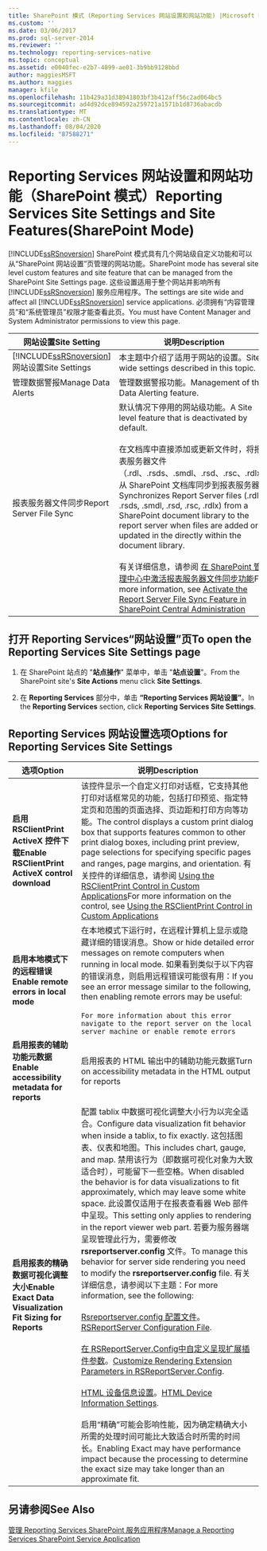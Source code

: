 ```yaml
---
title: SharePoint 模式 (Reporting Services 网站设置和网站功能) |Microsoft Docs
ms.custom: ''
ms.date: 03/06/2017
ms.prod: sql-server-2014
ms.reviewer: ''
ms.technology: reporting-services-native
ms.topic: conceptual
ms.assetid: e0040fec-e2b7-4099-ae01-3b9bb9128bbd
author: maggiesMSFT
ms.author: maggies
manager: kfile
ms.openlocfilehash: 11b429a31d38941803bf3b412aff56c2ad064bc5
ms.sourcegitcommit: ad4d92dce894592a259721a1571b1d8736abacdb
ms.translationtype: MT
ms.contentlocale: zh-CN
ms.lasthandoff: 08/04/2020
ms.locfileid: "87588271"
---
```

# <a name="reporting-services-site-settings-and-site-featuressharepoint-mode"></a><span data-ttu-id="88ad0-102">Reporting Services 网站设置和网站功能（SharePoint 模式）</span><span class="sxs-lookup"><span data-stu-id="88ad0-102">Reporting Services Site Settings and Site Features(SharePoint Mode)</span></span>
  [!INCLUDE[ssRSnoversion](../includes/ssrsnoversion-md.md)] <span data-ttu-id="88ad0-103">SharePoint 模式具有几个网站级自定义功能和可以从“SharePoint 网站设置”页管理的网站功能。</span><span class="sxs-lookup"><span data-stu-id="88ad0-103">SharePoint mode has several site level custom features and site feature that can be managed from the SharePoint Site Settings page.</span></span> <span data-ttu-id="88ad0-104">这些设置适用于整个网站并影响所有 [!INCLUDE[ssRSnoversion](../includes/ssrsnoversion-md.md)] 服务应用程序。</span><span class="sxs-lookup"><span data-stu-id="88ad0-104">The settings are site wide and affect all [!INCLUDE[ssRSnoversion](../includes/ssrsnoversion-md.md)] service applications.</span></span> <span data-ttu-id="88ad0-105">必须拥有“内容管理员”和“系统管理员”权限才能查看此页。</span><span class="sxs-lookup"><span data-stu-id="88ad0-105">You must have Content Manager and System Administrator permissions to view this page.</span></span>  
  
|<span data-ttu-id="88ad0-106">网站设置</span><span class="sxs-lookup"><span data-stu-id="88ad0-106">Site Setting</span></span>|<span data-ttu-id="88ad0-107">说明</span><span class="sxs-lookup"><span data-stu-id="88ad0-107">Description</span></span>|  
|------------------|-----------------|  
|[!INCLUDE[ssRSnoversion](../includes/ssrsnoversion-md.md)] <span data-ttu-id="88ad0-108">网站设置</span><span class="sxs-lookup"><span data-stu-id="88ad0-108">Site Settings</span></span>|<span data-ttu-id="88ad0-109">本主题中介绍了适用于网站的设置。</span><span class="sxs-lookup"><span data-stu-id="88ad0-109">Site wide settings described in this topic.</span></span>|  
|<span data-ttu-id="88ad0-110">管理数据警报</span><span class="sxs-lookup"><span data-stu-id="88ad0-110">Manage Data Alerts</span></span>|<span data-ttu-id="88ad0-111">管理数据警报功能。</span><span class="sxs-lookup"><span data-stu-id="88ad0-111">Management of the Data Alerting feature.</span></span>|  
|<span data-ttu-id="88ad0-112">报表服务器文件同步</span><span class="sxs-lookup"><span data-stu-id="88ad0-112">Report Server File Sync</span></span>|<span data-ttu-id="88ad0-113">默认情况下停用的网站级功能。</span><span class="sxs-lookup"><span data-stu-id="88ad0-113">A Site level feature that is deactivated by default.</span></span><br /><br /> <span data-ttu-id="88ad0-114">在文档库中直接添加或更新文件时，将报表服务器文件（.rdl、.rsds、.smdl、.rsd、.rsc、.rdlx）从 SharePoint 文档库同步到报表服务器。</span><span class="sxs-lookup"><span data-stu-id="88ad0-114">Synchronizes Report Server files (.rdl, .rsds, .smdl, .rsd, .rsc, .rdlx) from a SharePoint document library to the report server when files are added or updated in the directly within the document library.</span></span><br /><br /> <span data-ttu-id="88ad0-115">有关详细信息，请参阅 [在 SharePoint 管理中心中激活报表服务器文件同步功能](../../2014/reporting-services/activate-report-server-file-sync-feature-sharepoint-central-administration.md)</span><span class="sxs-lookup"><span data-stu-id="88ad0-115">For more information, see [Activate the Report Server File Sync Feature in SharePoint Central Administration](../../2014/reporting-services/activate-report-server-file-sync-feature-sharepoint-central-administration.md)</span></span>|  
  
## <a name="to-open-the-reporting-services-site-settings-page"></a><span data-ttu-id="88ad0-116">打开 Reporting Services“网站设置”页</span><span class="sxs-lookup"><span data-stu-id="88ad0-116">To open the Reporting Services Site Settings page</span></span>  
  
1.  <span data-ttu-id="88ad0-117">在 SharePoint 站点的 "**站点操作**" 菜单中，单击 "**站点设置**"。</span><span class="sxs-lookup"><span data-stu-id="88ad0-117">From the SharePoint site's **Site Actions** menu click **Site Settings**.</span></span>  
  
2.  <span data-ttu-id="88ad0-118">在 **Reporting Services** 部分中，单击 **“Reporting Services 网站设置”**。</span><span class="sxs-lookup"><span data-stu-id="88ad0-118">In the **Reporting Services** section, click **Reporting Services Site Settings**.</span></span>  
  
## <a name="options-for-reporting-services-site-settings"></a><span data-ttu-id="88ad0-119">Reporting Services 网站设置选项</span><span class="sxs-lookup"><span data-stu-id="88ad0-119">Options for Reporting Services Site Settings</span></span>  
  
|<span data-ttu-id="88ad0-120">选项</span><span class="sxs-lookup"><span data-stu-id="88ad0-120">Option</span></span>|<span data-ttu-id="88ad0-121">说明</span><span class="sxs-lookup"><span data-stu-id="88ad0-121">Description</span></span>|  
|------------|-----------------|  
|<span data-ttu-id="88ad0-122">**启用 RSClientPrint ActiveX 控件下载**</span><span class="sxs-lookup"><span data-stu-id="88ad0-122">**Enable RSClientPrint ActiveX control download**</span></span>|<span data-ttu-id="88ad0-123">该控件显示一个自定义打印对话框，它支持其他打印对话框常见的功能，包括打印预览、指定特定页和范围的页面选择、页边距和打印方向等功能。</span><span class="sxs-lookup"><span data-stu-id="88ad0-123">The control displays a custom print dialog box that supports features common to other print dialog boxes, including print preview, page selections for specifying specific pages and ranges, page margins, and orientation.</span></span> <span data-ttu-id="88ad0-124">有关控件的详细信息，请参阅 [Using the RSClientPrint Control in Custom Applications](report-server-web-service/net-framework/using-the-rsclientprint-control-in-custom-applications.md)</span><span class="sxs-lookup"><span data-stu-id="88ad0-124">For more information on the control, see [Using the RSClientPrint Control in Custom Applications](report-server-web-service/net-framework/using-the-rsclientprint-control-in-custom-applications.md)</span></span>|  
|<span data-ttu-id="88ad0-125">**启用本地模式下的远程错误**</span><span class="sxs-lookup"><span data-stu-id="88ad0-125">**Enable remote errors in local mode**</span></span>|<span data-ttu-id="88ad0-126">在本地模式下运行时，在远程计算机上显示或隐藏详细的错误消息。</span><span class="sxs-lookup"><span data-stu-id="88ad0-126">Show or hide detailed error messages on remote computers when running in local mode.</span></span> <span data-ttu-id="88ad0-127">如果看到类似于以下内容的错误消息，则启用远程错误可能很有用：</span><span class="sxs-lookup"><span data-stu-id="88ad0-127">If you see an error message similar to the following, then enabling remote errors may be useful:</span></span><br /><br /> `For more information about this error navigate to the report server on the local server machine or enable remote errors`|  
|<span data-ttu-id="88ad0-128">**启用报表的辅助功能元数据**</span><span class="sxs-lookup"><span data-stu-id="88ad0-128">**Enable accessibility metadata for reports**</span></span>|<span data-ttu-id="88ad0-129">启用报表的 HTML 输出中的辅助功能元数据</span><span class="sxs-lookup"><span data-stu-id="88ad0-129">Turn on accessibility metadata in the HTML output for reports</span></span>|  
|<span data-ttu-id="88ad0-130">**启用报表的精确数据可视化调整大小**</span><span class="sxs-lookup"><span data-stu-id="88ad0-130">**Enable Exact Data Visualization Fit Sizing for Reports**</span></span>|<span data-ttu-id="88ad0-131">配置 tablix 中数据可视化调整大小行为以完全适合。</span><span class="sxs-lookup"><span data-stu-id="88ad0-131">Configure data visualization fit behavior when inside a tablix, to fix exactly.</span></span> <span data-ttu-id="88ad0-132">这包括图表、仪表和地图。</span><span class="sxs-lookup"><span data-stu-id="88ad0-132">This includes chart, gauge, and map.</span></span> <span data-ttu-id="88ad0-133">禁用该行为（即数据可视化对象为大致适合时），可能留下一些空格。</span><span class="sxs-lookup"><span data-stu-id="88ad0-133">When disabled the behavior is for data visualizations to fit approximately, which may leave some white space.</span></span> <span data-ttu-id="88ad0-134">此设置仅适用于在报表查看器 Web 部件中呈现。</span><span class="sxs-lookup"><span data-stu-id="88ad0-134">This setting only applies to rendering in the report viewer web part.</span></span> <span data-ttu-id="88ad0-135">若要为服务器端呈现管理此行为，需要修改 **rsreportserver.config** 文件。</span><span class="sxs-lookup"><span data-stu-id="88ad0-135">To manage this behavior for server side rendering you need to modify the **rsreportserver.config** file.</span></span> <span data-ttu-id="88ad0-136">有关详细信息，请参阅以下主题：</span><span class="sxs-lookup"><span data-stu-id="88ad0-136">For more information, see the following:</span></span><br /><br /> <span data-ttu-id="88ad0-137">[Rsreportserver.config 配置文件](report-server/rsreportserver-config-configuration-file.md)。</span><span class="sxs-lookup"><span data-stu-id="88ad0-137">[RSReportServer Configuration File](report-server/rsreportserver-config-configuration-file.md).</span></span><br /><br /> <span data-ttu-id="88ad0-138">[在 RSReportServer.Config中自定义呈现扩展插件参数](customize-rendering-extension-parameters-in-rsreportserver-config.md)。</span><span class="sxs-lookup"><span data-stu-id="88ad0-138">[Customize Rendering Extension Parameters in RSReportServer.Config](customize-rendering-extension-parameters-in-rsreportserver-config.md).</span></span><br /><br /> <span data-ttu-id="88ad0-139">[HTML 设备信息设置](html-device-information-settings.md)。</span><span class="sxs-lookup"><span data-stu-id="88ad0-139">[HTML Device Information Settings](html-device-information-settings.md).</span></span><br /><br /> <span data-ttu-id="88ad0-140">启用“精确”可能会影响性能，因为确定精确大小所需的处理时间可能比大致适合时所需的时间长。</span><span class="sxs-lookup"><span data-stu-id="88ad0-140">Enabling Exact may have performance impact because the processing to determine the exact size may take longer than an approximate fit.</span></span>|  
  
## <a name="see-also"></a><span data-ttu-id="88ad0-141">另请参阅</span><span class="sxs-lookup"><span data-stu-id="88ad0-141">See Also</span></span>  
 [<span data-ttu-id="88ad0-142">管理 Reporting Services SharePoint 服务应用程序</span><span class="sxs-lookup"><span data-stu-id="88ad0-142">Manage a Reporting Services SharePoint Service Application</span></span>](../../2014/reporting-services/manage-a-reporting-services-sharepoint-service-application.md)  
  
  
